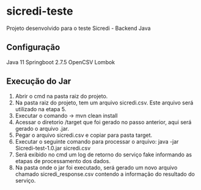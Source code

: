 # sicredi-teste
Projeto desenvolvido para o teste Sicredi - Backend Java

## Configuração
Java 11
Springboot 2.7.5
OpenCSV
Lombok

## Execução do Jar
1. Abrir o cmd na pasta raiz do projeto.
2. Na pasta raiz do projeto, tem um arquivo sicredi.csv. Este arquivo será utilizado na etapa 5.
3. Executar o comando -> mvn clean install
4. Acessar o diretorio /target que foi gerado no passo anterior, aqui será gerado o arquivo .jar.
5. Pegar o arquivo sicredi.csv e copiar para pasta target.
6. Executar o seguinte comando para processar o arquivo: java -jar Sicredi-test-1.0.jar sicredi.csv
7. Será exibido no cmd um log de retorno do serviço fake informando as etapas de processamento dos dados.
8. Na pasta onde o jar foi executado, será gerado um novo arquivo chamado sicredi_response.csv contendo a informação do resultado do serviço.
    



